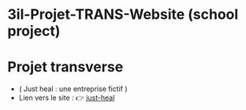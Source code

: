 # 3il-Projet-TRANS-Website (school project)
# Projet transverse 

- ( Just heal : une entreprise fictif )
- Lien vers le site : 👉 [just-heal](https://just-heal.netlify.app/) 



